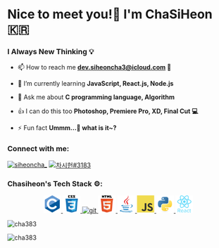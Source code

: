<h1 align="left">Nice to meet you!👋  I'm ChaSiHeon🇰🇷</h1>
<h3 align="left">I Always New Thinking 💡</h3>

- 📫 How to reach me **dev.siheoncha3@icloud.com 📨**

- 🌱 I’m currently learning **JavaScript, React.js, Node.js**

- 💬 Ask me about **C programming language, Algorithm**

- 👍 I can do this too **Photoshop, Premiere Pro, XD, Final Cut 💻**

- ⚡ Fun fact **Ummm...🤔 what is it~?**

<center>
<h3 align="left">Connect with me:</h3>
<p align="left">
<a href="https://instagram.com/siheoncha_" target="blank"><img align="center" src="https://raw.githubusercontent.com/rahuldkjain/github-profile-readme-generator/master/src/images/icons/Social/instagram.svg" alt="siheoncha_" height="30" width="40" /></a>
<a href="https://discord.gg/차시헌#3183" target="blank"><img align="center" src="https://raw.githubusercontent.com/rahuldkjain/github-profile-readme-generator/master/src/images/icons/Social/discord.svg" alt="차시헌#3183" height="30" width="40" /></a>
</p>

<h3 align="left">Chasiheon's Tech Stack ⚙️:</h3>
</a> <a href="https://www.cprogramming.com/" target="_blank" rel="noreferrer"> <img src="https://raw.githubusercontent.com/devicons/devicon/master/icons/c/c-original.svg" alt="c" width="40" height="40"/> </a> <a href="https://www.w3schools.com/css/" target="_blank" rel="noreferrer"> <img src="https://raw.githubusercontent.com/devicons/devicon/master/icons/css3/css3-original-wordmark.svg" alt="css3" width="40" height="40"/> </a> <a href="https://git-scm.com/" target="_blank" rel="noreferrer"> <img src="https://www.vectorlogo.zone/logos/git-scm/git-scm-icon.svg" alt="git" width="40" height="40"/> </a> <a href="https://www.w3.org/html/" target="_blank" rel="noreferrer"> <img src="https://raw.githubusercontent.com/devicons/devicon/master/icons/html5/html5-original-wordmark.svg" alt="html5" width="40" height="40"/> </a> <a href="https://www.java.com" target="_blank" rel="noreferrer"> <img src="https://raw.githubusercontent.com/devicons/devicon/master/icons/java/java-original.svg" alt="java" width="40" height="40"/> </a> <a href="https://developer.mozilla.org/en-US/docs/Web/JavaScript" target="_blank" rel="noreferrer"> <img src="https://raw.githubusercontent.com/devicons/devicon/master/icons/javascript/javascript-original.svg" alt="javascript" width="40" height="40"/> </a> <a href="https://www.python.org" target="_blank" rel="noreferrer"> <img src="https://raw.githubusercontent.com/devicons/devicon/master/icons/python/python-original.svg" alt="python" width="40" height="40"/> </a> <a href="https://reactjs.org/" target="_blank" rel="noreferrer"> <img src="https://raw.githubusercontent.com/devicons/devicon/master/icons/react/react-original-wordmark.svg" alt="react" width="40" height="40"/> </a> </p>

<p>&nbsp;<img align="left" src="https://github-readme-stats.vercel.app/api?username=cha383&show_icons=true&locale=en" alt="cha383" /></p>
  
  <p><img align="left" src="https://github-readme-stats.vercel.app/api/top-langs?username=cha383&show_icons=true&locale=en&layout=compact" alt="cha383" /></p>
</center>
